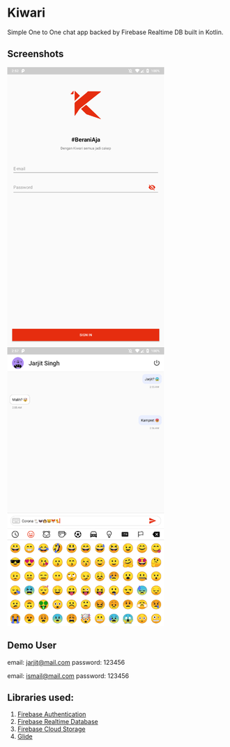 # Kiwari
Simple One to One chat app backed by Firebase Realtime DB built in Kotlin.

## Screenshots

<p>
  <img src="./screenshots/loginscreen.png" width="360">
  <img src="./screenshots/chatscreen.png" width="360">
</p>

## Demo User
email: jarjit@mail.com
password: 123456

email: ismail@mail.com
password: 123456

## Libraries used:
1. [Firebase Authentication](https://firebase.google.com/docs/auth/)
2. [Firebase Realtime Database](https://firebase.google.com/docs/database/)
3. [Firebase Cloud Storage](https://firebase.google.com/docs/storage/)
4. [Glide](https://github.com/bumptech/glide/)
